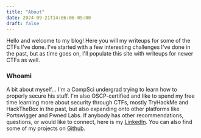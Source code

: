 ```yaml
---
title: "About"
date: 2024-09-21T14:06:06-05:00
draft: false
---
```


Hello and welcome to my blog! Here you will my writeups for some of the CTFs I've done. I've started with a few interesting challenges I've done in the past, but as time goes on, I'll populate this site with writeups for newer CTFs as well.

### Whoami

A bit about myself... I'm a CompSci undergrad trying to learn how to properly secure his stuff. I'm also OSCP-certified and like to spend my free time learning more about security through CTFs, mostly TryHackMe and HackTheBox in the past, but also expanding onto other platforms like Portswigger and Pwned Labs. If anybody has other recommendations, questions, or would like to connect, here is my [LinkedIn](https://www.linkedin.com/in/qihan-w-291838222/). You can also find some of my projects on [Github](https://github.com/Ep1cac).

